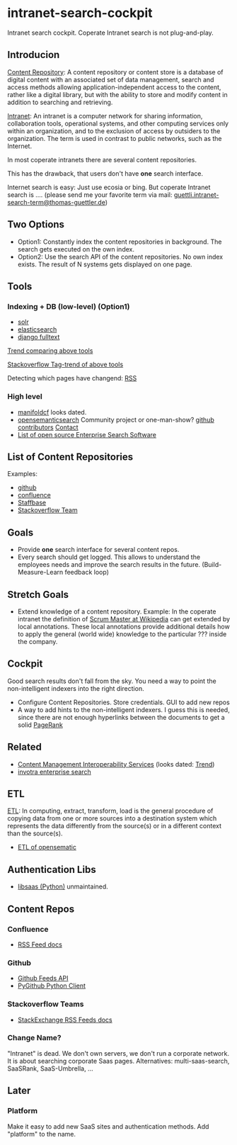 # intranet-search-cockpit

Intranet search cockpit. Coperate Intranet search is not plug-and-play.

## Introducion

[Content Repository](https://en.wikipedia.org/wiki/Content_repository): A content repository or content store is a database of digital content with an associated set of data management, search and access methods allowing application-independent access to the content, rather like a digital library, but with the ability to store and modify content in addition to searching and retrieving. 

[Intranet](https://en.wikipedia.org/wiki/Intranet): An intranet is a computer network for sharing information, collaboration tools, operational systems, and other computing services only within an organization, and to the exclusion of access by outsiders to the organization. The term is used in contrast to public networks, such as the Internet.


In most coperate intranets there are several content repositories.

This has the drawback, that users don't have **one** search interface.

Internet search is easy: Just use ecosia or bing. But coperate Intranet search is .... (please send me your favorite term via mail: guettli.intranet-search-term@thomas-guettler.de)

## Two Options

* Option1: Constantly index the content repositories in background. The search gets executed on the own index.
* Option2: Use the search API of the content repositories. No own index exists. The result of N systems gets displayed on one page.

## Tools

### Indexing + DB (low-level) (Option1)

* [solr](https://lucene.apache.org/solr/)
* [elasticsearch](https://www.elastic.co/de/elasticsearch/)
* [django fulltext](https://docs.djangoproject.com/en/3.0/ref/contrib/postgres/search/)

[Trend comparing above tools](https://trends.google.com/trends/explore?date=all&q=%2Fm%2F02qd9s1,%2Fm%2F0h64sgb)

[Stackoverflow Tag-trend of above tools](http://sotagtrends.com/?tags=solr+elasticsearch)

Detecting which pages have changend: [RSS](https://en.wikipedia.org/wiki/RSS)

### High level

* [manifoldcf](http://manifoldcf.apache.org/en_US/index.html#What+Is+Apache+ManifoldCF%3F) looks dated.
* [opensemanticsearch](https://www.opensemanticsearch.org/) Community project or one-man-show? [github contributors](https://github.com/opensemanticsearch/open-semantic-etl/graphs/contributors) [Contact](https://opensemanticsearch.org/contact)
* [List of open source Enterprise Search Software](https://en.wikipedia.org/wiki/List_of_enterprise_search_vendors#Free_and_open_source_enterprise_search_software)

## List of Content Repositories

Examples:

* [github](//github.com)
* [confluence](//www.atlassian.com/software/confluence)
* [Staffbase](//staffbase.com)
* [Stackoverflow Team](https://stackoverflow.com/teams)

## Goals

* Provide **one** search interface for several content repos.
* Every search should get logged. This allows to understand the employees needs and improve the search results in the future. (Build-Measure-Learn feedback loop)

## Stretch Goals

* Extend knowledge of a content repository. Example: In the coperate intranet the definition of [Scrum Master at Wikipedia](https://en.wikipedia.org/wiki/Scrum_(software_development)#Scrum_master) can get extended by local annotations. These local annotations provide additional details how to apply the general (world wide) knowledge to the particular ??? inside the company.


## Cockpit

Good search results don't fall from the sky. You need a way to point the non-intelligent indexers into the right direction.

* Configure Content Repositories. Store credentials. GUI to add new repos
* A way to add hints to the non-intelligent indexers. I guess this is needed, since there are not enough hyperlinks between the documents to get a solid [PageRank](https://en.wikipedia.org/wiki/PageRank)

## Related

* [Content Management Interoperability Services](https://en.wikipedia.org/wiki/Content_Management_Interoperability_Services) (looks dated: [Trend](https://trends.google.com/trends/explore?date=all&q=%2Fm%2F04lgyys))
* [invotra enterprise search](https://invotra.com/features/enterprise-search/)

## ETL

[ETL](https://en.wikipedia.org/wiki/Extract,_transform,_load): In computing, extract, transform, load is the general procedure of copying data from one or more sources into a destination system which represents the data differently from the source(s) or in a different context than the source(s). 

* [ETL of opensematic](https://opensemanticsearch.org/dev/enhancer)

## Authentication Libs
* [libsaas (Python)](http://ducksboard.github.io/libsaas/) unmaintained.


## Content Repos

### Confluence

* [RSS Feed docs](https://confluence.atlassian.com/confcloud/subscribe-to-pre-specified-rss-feeds-724765361.html)

### Github

* [Github Feeds API](https://developer.github.com/v3/activity/feeds/)
* [PyGithub Python Client](https://github.com/PyGithub/PyGithub)

### Stackoverflow Teams

* [StackExchange RSS Feeds docs](https://meta.stackexchange.com/tags/rss/info)

### Change Name?

"Intranet" is dead. We don't own servers, we don't run a corporate network. It is about searching corporate Saas pages. Alternatives: multi-saas-search, SaaSRank, SaaS-Umbrella, ...

## Later

### Platform

Make it easy to add new SaaS sites and authentication methods. Add "platform" to the name.

